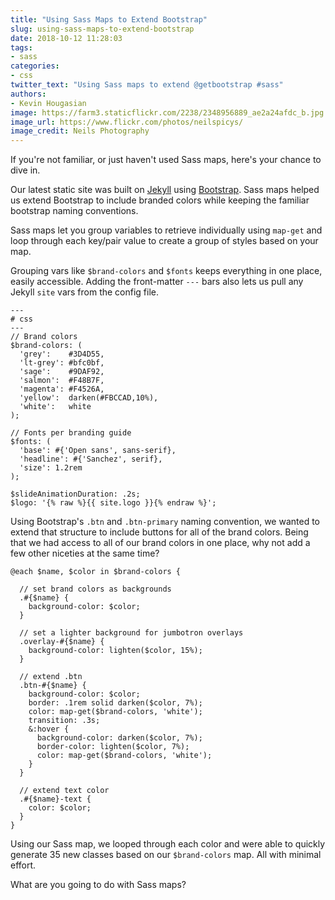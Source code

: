 ```yaml
---
title: "Using Sass Maps to Extend Bootstrap"
slug: using-sass-maps-to-extend-bootstrap
date: 2018-10-12 11:28:03
tags:
- sass
categories:
- css
twitter_text: "Using Sass maps to extend @getbootstrap #sass"
authors: 
- Kevin Hougasian
image: https://farm3.staticflickr.com/2238/2348956889_ae2a24afdc_b.jpg
image_url: https://www.flickr.com/photos/neilspicys/
image_credit: Neils Photography
---
```


If you're not familiar, or just haven't used Sass maps, here's your chance to dive in.

Our latest static site was built on [Jekyll](https://jekyllrb.com/) using [Bootstrap](https://getbootstrap.com). Sass maps helped us extend Bootstrap to include branded colors while keeping the familiar bootstrap naming conventions.

Sass maps let you group variables to retrieve individually using `map-get` and loop through each key/pair value to create a group of styles based on your map.

Grouping vars like `$brand-colors` and `$fonts` keeps everything in one place, easily accessible. Adding the front-matter `---` bars also lets us pull any Jekyll `site` vars from the config file.

```
---
# css
---
// Brand colors
$brand-colors: (
  'grey':    #3D4D55,
  'lt-grey': #bfc0bf,
  'sage':    #9DAF92,
  'salmon':  #F48B7F,
  'magenta': #F4526A,
  'yellow':  darken(#FBCCAD,10%),
  'white':   white
);

// Fonts per branding guide
$fonts: (
  'base': #{'Open sans', sans-serif},
  'headline': #{'Sanchez', serif},
  'size': 1.2rem
);

$slideAnimationDuration: .2s;
$logo: '{% raw %}{{ site.logo }}{% endraw %}';
```

Using Bootstrap's `.btn` and  `.btn-primary` naming convention, we wanted to extend that structure to include buttons for all of the brand colors. Being that we had access to all of our brand colors in one place, why not add a few other niceties at the same time?

```
@each $name, $color in $brand-colors {

  // set brand colors as backgrounds
  .#{$name} {
    background-color: $color;
  }

  // set a lighter background for jumbotron overlays
  .overlay-#{$name} {
    background-color: lighten($color, 15%);
  }

  // extend .btn
  .btn-#{$name} {
    background-color: $color;
    border: .1rem solid darken($color, 7%);
    color: map-get($brand-colors, 'white');
    transition: .3s;
    &:hover {
      background-color: darken($color, 7%);
      border-color: lighten($color, 7%);
      color: map-get($brand-colors, 'white');
    }
  }

  // extend text color
  .#{$name}-text {
    color: $color;
  }
}
```

Using our Sass map, we looped through each color and  were able to quickly generate 35 new classes based on our `$brand-colors` map. All with minimal effort.

What are you going to do with Sass maps?
